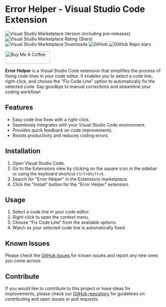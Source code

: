 # Error Helper - Visual Studio Code Extension
![Visual Studio Marketplace Version (including pre-releases)](https://img.shields.io/visual-studio-marketplace/v/FoPPi.errorhelper)
![Visual Studio Marketplace Rating (Stars)](https://img.shields.io/visual-studio-marketplace/stars/FoPPi.errorhelper)
![Visual Studio Marketplace Downloads](https://img.shields.io/visual-studio-marketplace/d/FoPPi.errorhelper)
![GitHub](https://img.shields.io/github/license/FoPPi/ErrorHelper)
![GitHub Repo stars](https://img.shields.io/github/stars/FoPPi/ErrorHelper)

<a href="https://www.buymeacoffee.com/FoPPi" target="_blank"><img src="https://cdn.buymeacoffee.com/buttons/v2/default-blue.png" alt="Buy Me A Coffee" style="height: 40px !important;width: 145px !important;" ></a>

**Error Helper** is a Visual Studio Code extension that simplifies the process of fixing code lines in your code editor. It enables you to select a code line, right-click, and choose the "Fix Code Line" option to automatically fix the selected code. Say goodbye to manual corrections and streamline your coding workflow!

## Features

- Easy code line fixes with a right-click.
- Seamlessly integrates with your Visual Studio Code environment.
- Provides quick feedback on code improvements.
- Boosts productivity and reduces coding errors.

## Installation

1. Open Visual Studio Code.
2. Go to the Extensions view by clicking on the square icon in the sidebar or using the keyboard shortcut `Ctrl+Shift+X`.
3. Search for "Error Helper" in the Extensions marketplace.
4. Click the "Install" button for the "Error Helper" extension.

## Usage

1. Select a code line in your code editor.
2. Right-click to open the context menu.
3. Choose "Fix Code Line" from the available options.
4. Watch as your selected code line is automatically fixed.

## Known Issues

Please check the [GitHub Issues](https://github.com/FoPPi/ErrorHelper/issues) for known issues and report any new ones you come across.

## Contribute

If you would like to contribute to this project or have ideas for improvements, please check our [GitHub repository](https://github.com/FoPPi/ErrorHelper) for guidelines on contributing and open issues or pull requests.
